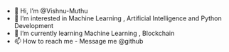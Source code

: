 - 👋 Hi, I’m @Vishnu-Muthu
- 👀 I’m interested in Machine Learning ,  Artificial Intelligence and Python Development
- 🌱 I’m currently learning Machine Learning , Blockchain
- 📫 How to reach me - Message me @github 
